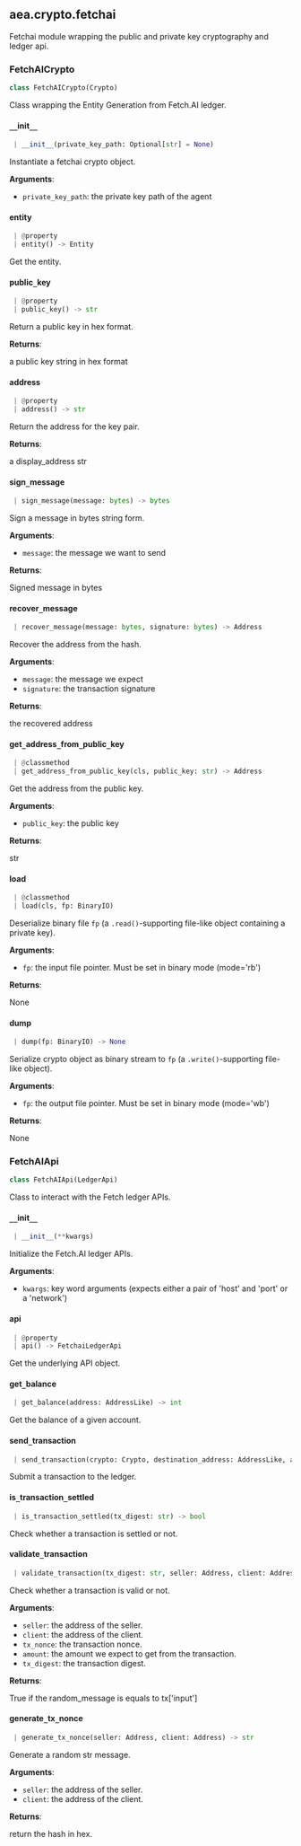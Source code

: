 <a name=".aea.crypto.fetchai"></a>
## aea.crypto.fetchai

Fetchai module wrapping the public and private key cryptography and ledger api.

<a name=".aea.crypto.fetchai.FetchAICrypto"></a>
### FetchAICrypto

```python
class FetchAICrypto(Crypto)
```

Class wrapping the Entity Generation from Fetch.AI ledger.

<a name=".aea.crypto.fetchai.FetchAICrypto.__init__"></a>
#### `__`init`__`

```python
 | __init__(private_key_path: Optional[str] = None)
```

Instantiate a fetchai crypto object.

**Arguments**:

- `private_key_path`: the private key path of the agent

<a name=".aea.crypto.fetchai.FetchAICrypto.entity"></a>
#### entity

```python
 | @property
 | entity() -> Entity
```

Get the entity.

<a name=".aea.crypto.fetchai.FetchAICrypto.public_key"></a>
#### public`_`key

```python
 | @property
 | public_key() -> str
```

Return a public key in hex format.

**Returns**:

a public key string in hex format

<a name=".aea.crypto.fetchai.FetchAICrypto.address"></a>
#### address

```python
 | @property
 | address() -> str
```

Return the address for the key pair.

**Returns**:

a display_address str

<a name=".aea.crypto.fetchai.FetchAICrypto.sign_message"></a>
#### sign`_`message

```python
 | sign_message(message: bytes) -> bytes
```

Sign a message in bytes string form.

**Arguments**:

- `message`: the message we want to send

**Returns**:

Signed message in bytes

<a name=".aea.crypto.fetchai.FetchAICrypto.recover_message"></a>
#### recover`_`message

```python
 | recover_message(message: bytes, signature: bytes) -> Address
```

Recover the address from the hash.

**Arguments**:

- `message`: the message we expect
- `signature`: the transaction signature

**Returns**:

the recovered address

<a name=".aea.crypto.fetchai.FetchAICrypto.get_address_from_public_key"></a>
#### get`_`address`_`from`_`public`_`key

```python
 | @classmethod
 | get_address_from_public_key(cls, public_key: str) -> Address
```

Get the address from the public key.

**Arguments**:

- `public_key`: the public key

**Returns**:

str

<a name=".aea.crypto.fetchai.FetchAICrypto.load"></a>
#### load

```python
 | @classmethod
 | load(cls, fp: BinaryIO)
```

Deserialize binary file `fp` (a `.read()`-supporting file-like object containing a private key).

**Arguments**:

- `fp`: the input file pointer. Must be set in binary mode (mode='rb')

**Returns**:

None

<a name=".aea.crypto.fetchai.FetchAICrypto.dump"></a>
#### dump

```python
 | dump(fp: BinaryIO) -> None
```

Serialize crypto object as binary stream to `fp` (a `.write()`-supporting file-like object).

**Arguments**:

- `fp`: the output file pointer. Must be set in binary mode (mode='wb')

**Returns**:

None

<a name=".aea.crypto.fetchai.FetchAIApi"></a>
### FetchAIApi

```python
class FetchAIApi(LedgerApi)
```

Class to interact with the Fetch ledger APIs.

<a name=".aea.crypto.fetchai.FetchAIApi.__init__"></a>
#### `__`init`__`

```python
 | __init__(**kwargs)
```

Initialize the Fetch.AI ledger APIs.

**Arguments**:

- `kwargs`: key word arguments (expects either a pair of 'host' and 'port' or a 'network')

<a name=".aea.crypto.fetchai.FetchAIApi.api"></a>
#### api

```python
 | @property
 | api() -> FetchaiLedgerApi
```

Get the underlying API object.

<a name=".aea.crypto.fetchai.FetchAIApi.get_balance"></a>
#### get`_`balance

```python
 | get_balance(address: AddressLike) -> int
```

Get the balance of a given account.

<a name=".aea.crypto.fetchai.FetchAIApi.send_transaction"></a>
#### send`_`transaction

```python
 | send_transaction(crypto: Crypto, destination_address: AddressLike, amount: int, tx_fee: int, tx_nonce: str, **kwargs) -> Optional[str]
```

Submit a transaction to the ledger.

<a name=".aea.crypto.fetchai.FetchAIApi.is_transaction_settled"></a>
#### is`_`transaction`_`settled

```python
 | is_transaction_settled(tx_digest: str) -> bool
```

Check whether a transaction is settled or not.

<a name=".aea.crypto.fetchai.FetchAIApi.validate_transaction"></a>
#### validate`_`transaction

```python
 | validate_transaction(tx_digest: str, seller: Address, client: Address, tx_nonce: str, amount: int) -> bool
```

Check whether a transaction is valid or not.

**Arguments**:

- `seller`: the address of the seller.
- `client`: the address of the client.
- `tx_nonce`: the transaction nonce.
- `amount`: the amount we expect to get from the transaction.
- `tx_digest`: the transaction digest.

**Returns**:

True if the random_message is equals to tx['input']

<a name=".aea.crypto.fetchai.FetchAIApi.generate_tx_nonce"></a>
#### generate`_`tx`_`nonce

```python
 | generate_tx_nonce(seller: Address, client: Address) -> str
```

Generate a random str message.

**Arguments**:

- `seller`: the address of the seller.
- `client`: the address of the client.

**Returns**:

return the hash in hex.

